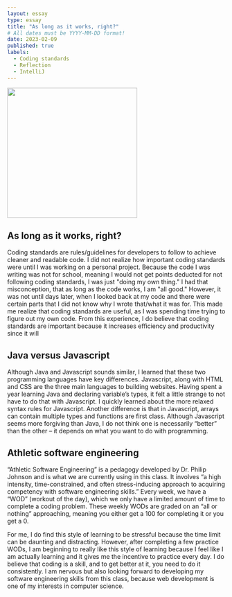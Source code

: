 ```yaml
---
layout: essay
type: essay
title: "As long as it works, right?"
# All dates must be YYYY-MM-DD format!
date: 2023-02-09
published: true
labels:
  - Coding standards
  - Reflection
  - IntelliJ
---
```


<img width="300px" class="rounded float-start pe-4" src="https://www.irishharnessracing.com/wp-content/uploads/2019/03/rules.jpg">

## As long as it works, right?


Coding standards are rules/guidelines for developers to follow to achieve cleaner and readable code. I did not realize how important coding standards were until I was working on a personal project. Because the code I was writing was not for school, meaning I would not get points deducted for not following coding standards, I was just "doing my own thing." I had that misconception, that as long as the code works, I am "all good." However, it was not until days later, when I looked back at my code and there were certain parts that I did not know why I wrote that/what it was for. This made me realize that coding standards are useful, as I was spending time trying to figure out my own code. From this experience, I do believe that coding standards are important because it increases efficiency and productivity since it will 


## Java versus Javascript

Although Java and Javascript sounds similar, I learned that these two programming languages have key differences. Javascript, along with HTML and CSS are the three main languages to building websites. Having spent a year learning Java and declaring variable’s types, it felt a little strange to not have to do that with Javascript. I quickly learned about the more relaxed syntax rules for Javascript. Another difference is that in Javascript, arrays can contain multiple types and functions are first class. Although Javascript seems more forgiving than Java, I do not think one is necessarily “better” than the other – it depends on what you want to do with programming. 





##  Athletic software engineering

“Athletic Software Engineering” is a pedagogy developed by Dr. Philip Johnson and is what we are currently using in this class. It involves “a high intensity, time-constrained, and often stress-inducing approach to acquiring competency with software engineering skills.” Every week, we have a “WOD” (workout of the day), which we only have a limited amount of time to complete a coding problem. These weekly WODs are graded on an “all or nothing” approaching, meaning you either get a 100 for completing it or you get a 0. 

For me, I do find this style of learning to be stressful because the time limit can be daunting and distracting. However, after completing a few practice WODs, I am beginning to really like this style of learning because I feel like I am actually learning and it gives me the incentive to practice every day. I do believe that coding is a skill, and to get better at it, you need to do it consistently. I am nervous but also looking forward to developing my software engineering skills from this class, because web development is one of my interests in computer science. 
